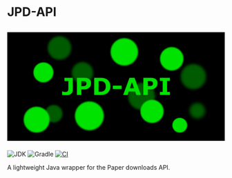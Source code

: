 # JPD-API
![JDP-API](banner.png)
--
![JDK](https://img.shields.io/badge/Minimum_JDK-8-white?logo=openjdk&link=https%3A%2F%2Fadoptium.net%2Ftemurin%2Freleases%2F)
![Gradle](https://img.shields.io/badge/Built_with-Gradle-white?logo=gradle&link=https%3A%2F%2Fgradle.org%2F)
[![CI](https://github.com/DWolf-19/JPD-API/actions/workflows/ci.yml/badge.svg)](https://github.com/DWolf-19/JPD-API/actions/workflows/ci.yml)

A lightweight Java wrapper for the Paper downloads API.

